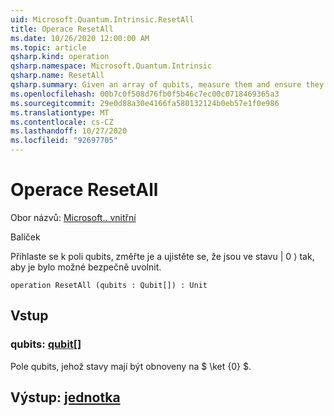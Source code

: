 ```yaml
---
uid: Microsoft.Quantum.Intrinsic.ResetAll
title: Operace ResetAll
ms.date: 10/26/2020 12:00:00 AM
ms.topic: article
qsharp.kind: operation
qsharp.namespace: Microsoft.Quantum.Intrinsic
qsharp.name: ResetAll
qsharp.summary: Given an array of qubits, measure them and ensure they are in the |0⟩ state such that they can be safely released.
ms.openlocfilehash: 00b7c0f508d76fb0f5b46c7ec00c0718469365a3
ms.sourcegitcommit: 29e0d88a30e4166fa580132124b0eb57e1f0e986
ms.translationtype: MT
ms.contentlocale: cs-CZ
ms.lasthandoff: 10/27/2020
ms.locfileid: "92697705"
---
```

# <a name="resetall-operation"></a>Operace ResetAll

Obor názvů: [Microsoft.. vnitřní](xref:Microsoft.Quantum.Intrinsic)

Balíček [](https://nuget.org/packages/)


Přihlaste se k poli qubits, změřte je a ujistěte se, že jsou ve stavu | 0 ⟩ tak, aby je bylo možné bezpečně uvolnit.

```qsharp
operation ResetAll (qubits : Qubit[]) : Unit
```


## <a name="input"></a>Vstup

### <a name="qubits--qubit"></a>qubits: [qubit](xref:microsoft.quantum.lang-ref.qubit)[]

Pole qubits, jehož stavy mají být obnoveny na $ \ket {0} $.



## <a name="output--unit"></a>Výstup: [jednotka](xref:microsoft.quantum.lang-ref.unit)

